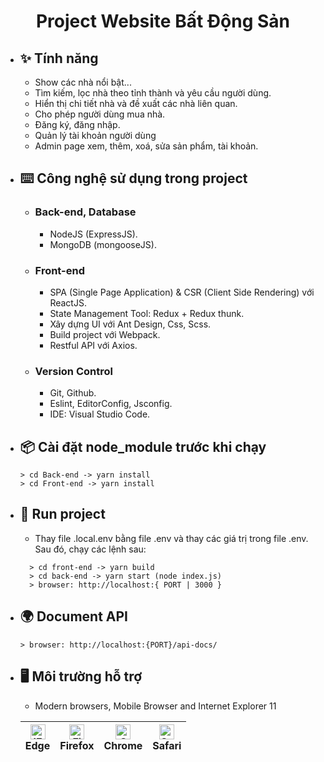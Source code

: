   <h1 align="center"><b>Project Website Bất Động Sản</b></h1>
 
- ## ✨ **Tính năng**

  - Show các nhà nổi bật...
  - Tìm kiếm, lọc nhà theo tỉnh thành và yêu cầu người dùng.
  - Hiển thị chi tiết nhà và đề xuất các nhà liên quan.
  - Cho phép người dùng mua nhà.
  - Đăng ký, đăng nhập.
  - Quản lý tài khoản người dùng
  - Admin page xem, thêm, xoá, sửa sản phẩm, tài khoản.

- ## ⌨️ **Công nghệ sử dụng trong project**

  - ### **Back-end, Database**

    - NodeJS (ExpressJS).
    - MongoDB (mongooseJS).

  - ### **Front-end**
    - SPA (Single Page Application) & CSR (Client Side Rendering) với ReactJS.
    - State Management Tool: Redux + Redux thunk.
    - Xây dựng UI với Ant Design, Css, Scss.
    - Build project với Webpack.
    - Restful API với Axios.
  - ### **Version Control**
    - Git, Github.
    - Eslint, EditorConfig, Jsconfig.
    - IDE: Visual Studio Code.

- ## 📦 **Cài đặt node_module trước khi chạy**

  ```
  > cd Back-end -> yarn install
  > cd Front-end -> yarn install
  ```

- ## 🔨 **Run project**
  - Thay file .local.env bằng file .env và thay các giá trị trong file .env. Sau đó, chạy các lệnh sau:
  ```
    > cd front-end -> yarn build
    > cd back-end -> yarn start (node index.js)
    > browser: http://localhost:{ PORT | 3000 }
  ```
- ## 🌍 **Document API**
  `> browser: http://localhost:{PORT}/api-docs/`
- ## 🖥 **Môi trường hỗ trợ**

  - Modern browsers, Mobile Browser and Internet Explorer 11

  | [<img src="https://raw.githubusercontent.com/alrra/browser-logos/master/src/edge/edge_48x48.png" alt="IE / Edge" width="24px" height="24px" />](http://godban.github.io/browsers-support-badges/)<br> Edge | [<img src="https://raw.githubusercontent.com/alrra/browser-logos/master/src/firefox/firefox_48x48.png" alt="Firefox" width="24px" height="24px" />](http://godban.github.io/browsers-support-badges/)<br>Firefox | [<img src="https://raw.githubusercontent.com/alrra/browser-logos/master/src/chrome/chrome_48x48.png" alt="Chrome" width="24px" height="24px" />](http://godban.github.io/browsers-support-badges/)<br>Chrome | [<img src="https://raw.githubusercontent.com/alrra/browser-logos/master/src/safari/safari_48x48.png" alt="Safari" width="24px" height="24px" />](http://godban.github.io/browsers-support-badges/)<br>Safari |
  | ---------------------------------------------------------------------------------------------------------------------------------------------------------------------------------------------------------- | ---------------------------------------------------------------------------------------------------------------------------------------------------------------------------------------------------------------- | ------------------------------------------------------------------------------------------------------------------------------------------------------------------------------------------------------------ | ------------------------------------------------------------------------------------------------------------------------------------------------------------------------------------------------------------ |
